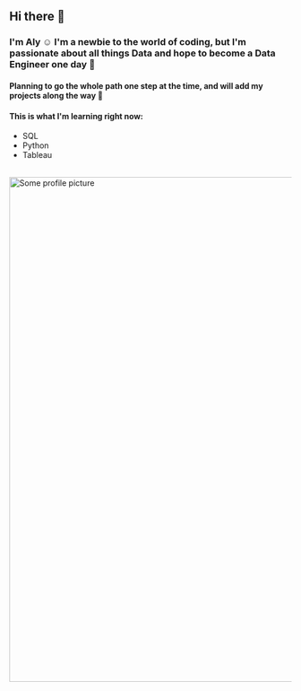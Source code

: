 ## Hi there 👋
### I'm Aly :relaxed: I'm a newbie to the world of coding, but I'm passionate about all things Data and hope to become a Data Engineer one day :beginner: 
#### Planning to go the whole path one step at the time, and will add my projects along the way :sunrise_over_mountains:
#### This is what I'm learning right now:
- SQL 
  <br>
- Python 
  <br>
- Tableau 
<br>

<img width = "900" alt="Some profile picture" scr="C:\Users\elald\Documents\Alyona\Career change\GitHub\profile picture.avif">
<!--
**DDataAly/DDataAly** is a ✨ _special_ ✨ repository because its `README.md` (this file) appears on your GitHub profile.

Here are some ideas to get you started:

- 🔭 I’m currently working on ...
- 🌱 I’m currently learning ...
- 👯 I’m looking to collaborate on ...
- 🤔 I’m looking for help with ...
- 💬 Ask me about ...
- 📫 How to reach me: ...
- 😄 Pronouns: ...
- ⚡ Fun fact: ...
-->
